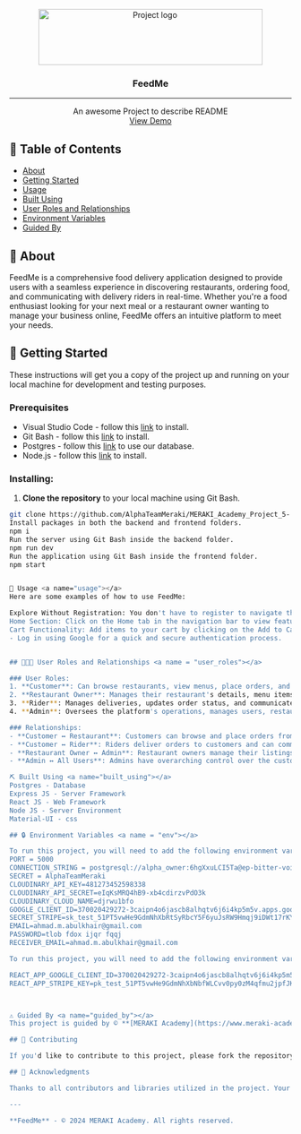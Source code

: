 <p align="center">
<a href="https://www.meraki-academy.org" target="_blank" rel="noopener noreferrer">
 <img width="400px" height="100px" src="https://www.meraki-academy.org/assets/img/logov02.svg" alt="Project logo">
 </a>
</p>

<h3 align="center">FeedMe</h3>

---

<p align="center"> An awesome Project to describe README 
    <br> 
<a href='https://feedme97.netlify.app/' target="_blank">View Demo</a>
    <br> 
</p>

## 📝 Table of Contents

- [About](#about)
- [Getting Started](#getting_started)
- [Usage](#usage)
- [Built Using](#built_using)
- [User Roles and Relationships](#user_roles)
- [Environment Variables](#env)
- [Guided By](#guided_by)


## 🧐 About <a name="about"></a>

FeedMe is a comprehensive food delivery application designed to provide users with a seamless experience in discovering restaurants, ordering food, and communicating with delivery riders in real-time. Whether you're a food enthusiast looking for your next meal or a restaurant owner wanting to manage your business online, FeedMe offers an intuitive platform to meet your needs.

## 🏁 Getting Started <a name="getting_started"></a>

These instructions will get you a copy of the project up and running on your local machine for development and testing purposes.

### Prerequisites

- Visual Studio Code - follow this [link](https://code.visualstudio.com/) to install.
- Git Bash - follow this [link](https://gitforwindows.org/) to install.
- Postgres - follow this [link](https://neon.tech/home) to use our database.
- Node.js - follow this [link](https://nodejs.org/en/) to install.

### Installing:

1. **Clone the repository** to your local machine using Git Bash.

```bash
git clone https://github.com/AlphaTeamMeraki/MERAKI_Academy_Project_5-
Install packages in both the backend and frontend folders.
npm i
Run the server using Git Bash inside the backend folder.
npm run dev
Run the application using Git Bash inside the frontend folder.
npm start


🎈 Usage <a name="usage"></a>
Here are some examples of how to use FeedMe:

Explore Without Registration: You don't have to register to navigate the app. Browse through the restaurants and menus freely.
Home Section: Click on the Home tab in the navigation bar to view featured restaurants and promotions.
Cart Functionality: Add items to your cart by clicking on the Add to Cart button next to your desired product. Please note, you need to create an account to make purchases.
- Log in using Google for a quick and secure authentication process.


## 🧑‍🤝‍🧑 User Roles and Relationships <a name = "user_roles"></a>

### User Roles:
1. **Customer**: Can browse restaurants, view menus, place orders, and track order status.
2. **Restaurant Owner**: Manages their restaurant's details, menu items, and orders.
3. **Rider**: Manages deliveries, updates order status, and communicates with customers.
4. **Admin**: Oversees the platform's operations, manages users, restaurants, and handles administrative tasks.

### Relationships:
- **Customer ↔ Restaurant**: Customers can browse and place orders from restaurants.
- **Customer ↔ Rider**: Riders deliver orders to customers and can communicate with them via the real-time chat feature.
- **Restaurant Owner ↔ Admin**: Restaurant owners manage their listings under the supervision of the admin.
- **Admin ↔ All Users**: Admins have overarching control over the customers, restaurant owners, and riders.

⛏️ Built Using <a name="built_using"></a>
Postgres - Database
Express JS - Server Framework
React JS - Web Framework
Node JS - Server Environment
Material-UI - css 

## 🔒 Environment Variables <a name = "env"></a>

To run this project, you will need to add the following environment variables to your `.env` file in the backend directory:
PORT = 5000
CONNECTION_STRING = postgresql://alpha_owner:6hgXxuLCI5Ta@ep-bitter-voice-a5z8jrhf.us-east-2.aws.neon.tech/alpha?sslmode=require
SECRET = AlphaTeamMeraki
CLOUDINARY_API_KEY=481273452598338
CLOUDINARY_API_SECRET=eIqKsMRQ4hB9-xb4cdirzvPdO3k
CLOUDINARY_CLOUD_NAME=djrwu1bfo
GOOGLE_CLIENT_ID=370020429272-3caipn4o6jascb8alhqtv6j6i4kp5m5v.apps.googleusercontent.com
SECRET_STRIPE=sk_test_51PT5vwHe9GdmNhXbRtSyRbcY5F6yuJsRW9Hmqj9iDWt17rKYPjjhL2PJDXKWXdmMoKftKVqA0fPL5CSnGNXizxi4009evuzMBW
EMAIL=ahmad.m.abulkhair@gmail.com
PASSWORD=tlob fdox ijqr fqqj
RECEIVER_EMAIL=ahmad.m.abulkhair@gmail.com

To run this project, you will need to add the following environment variables to your `.env` file in the frontend directory:

REACT_APP_GOOGLE_CLIENT_ID=370020429272-3caipn4o6jascb8alhqtv6j6i4kp5m5v.apps.googleusercontent.com
REACT_APP_STRIPE_KEY=pk_test_51PT5vwHe9GdmNhXbNbfWLCvv0py0zM4qfmu2jpfJKdpob2By3z05332vYF1mMmbmRC16C2NlYkkFHrRUjp28NCW700c7IrLIVT



⚠️ Guided By <a name="guided_by"></a>
This project is guided by ©️ **[MERAKI Academy](https://www.meraki-academy.org)**

## 🤝 Contributing

If you'd like to contribute to this project, please fork the repository and submit a pull request. Be sure to follow the code of conduct and adhere to the project's coding standards.

## 🙏 Acknowledgments

Thanks to all contributors and libraries utilized in the project. Your help and resources have made this app possible!

---

**FeedMe** - © 2024 MERAKI Academy. All rights reserved.
